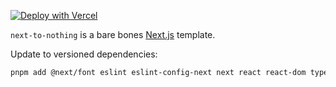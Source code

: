 [![Deploy with Vercel](https://vercel.com/button)](https://vercel.com/new/clone?repository-url=https%3A%2F%2Fgithub.com%2Fthomaswang%2Fnext-to-nothing)

`next-to-nothing` is a bare bones [Next.js](https://github.com/vercel/next.js) template.

Update to versioned dependencies:

```sh
pnpm add @next/font eslint eslint-config-next next react react-dom typescript
```
